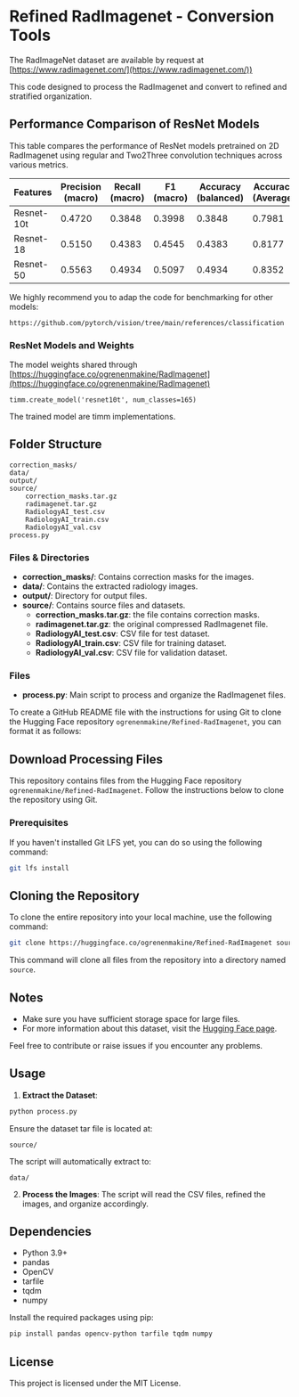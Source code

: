 # Refined RadImagenet - Conversion Tools

The RadImageNet dataset are available by request at [https://www.radimagenet.com/](https://www.radimagenet.com/))

This code designed to process the RadImagenet and convert to refined and stratified organization.

## Performance Comparison of ResNet Models

This table compares the performance of ResNet models pretrained on 2D RadImagenet using regular and Two2Three convolution techniques across various metrics.

| Features    | Precision (macro) | Recall (macro) | F1 (macro) | Accuracy (balanced) | Accuracy (Average) |
|-------------|-------------------|----------------|------------|---------------------|--------------------|
| Resnet-10t  | 0.4720            | 0.3848         | 0.3998     | 0.3848              | 0.7981             |
| Resnet-18   | 0.5150            | 0.4383         | 0.4545     | 0.4383              | 0.8177             |
| Resnet-50   | 0.5563            | 0.4934         | 0.5097     | 0.4934              | 0.8352             |

We highly recommend you to adap the code for benchmarking for other models:

```
https://github.com/pytorch/vision/tree/main/references/classification
```

### ResNet Models and Weights

The model weights shared through [https://huggingface.co/ogrenenmakine/RadImagenet](https://huggingface.co/ogrenenmakine/RadImagenet)

```
timm.create_model('resnet10t', num_classes=165)
```
The trained model are timm implementations.

## Folder Structure

```
correction_masks/
data/
output/
source/
    correction_masks.tar.gz
    radimagenet.tar.gz
    RadiologyAI_test.csv
    RadiologyAI_train.csv
    RadiologyAI_val.csv
process.py
```

### Files & Directories

- **correction_masks/**: Contains correction masks for the images.
- **data/**: Contains the extracted radiology images.
- **output/**: Directory for output files.
- **source/**: Contains source files and datasets.
  - **correction_masks.tar.gz**: the file contains correction masks.     
  - **radimagenet.tar.gz**: the original compressed RadImagenet file.
  - **RadiologyAI_test.csv**: CSV file for test dataset.
  - **RadiologyAI_train.csv**: CSV file for training dataset.
  - **RadiologyAI_val.csv**: CSV file for validation dataset.

### Files

- **process.py**: Main script to process and organize the RadImagenet files.

To create a GitHub README file with the instructions for using Git to clone the Hugging Face repository `ogrenenmakine/Refined-RadImagenet`, you can format it as follows:

## Download Processing Files

This repository contains files from the Hugging Face repository `ogrenenmakine/Refined-RadImagenet`. Follow the instructions below to clone the repository using Git.

### Prerequisites

If you haven't installed Git LFS yet, you can do so using the following command:

```bash
git lfs install
```

## Cloning the Repository

To clone the entire repository into your local machine, use the following command:

```bash
git clone https://huggingface.co/ogrenenmakine/Refined-RadImagenet source/
```

This command will clone all files from the repository into a directory named `source`.

## Notes

- Make sure you have sufficient storage space for large files.
- For more information about this dataset, visit the [Hugging Face page](https://huggingface.co/ogrenenmakine/Refined-RadImagenet).

Feel free to contribute or raise issues if you encounter any problems.

## Usage

1. **Extract the Dataset**:
```sh
python process.py
```
Ensure the dataset tar file is located at:
```
source/
```
The script will automatically extract to:
```
data/
```

2. **Process the Images**:
   The script will read the CSV files, refined the images, and organize accordingly.

## Dependencies

- Python 3.9+
- pandas
- OpenCV
- tarfile
- tqdm
- numpy

Install the required packages using pip:

```sh
pip install pandas opencv-python tarfile tqdm numpy
```

## License

This project is licensed under the MIT License.
